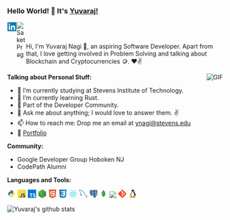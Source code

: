 ### Hello World! 👋 It's [Yuvaraj!](https://github.com/yuvi55)

<a href="https://www.linkedin.com/in/yuvaraj-nagi-91702b173">
  <img align="left" alt="Yuvaraj Nagi" width="22px" src="https://raw.githubusercontent.com/devicons/devicon/master/icons/linkedin/linkedin-original.svg" />
</a>
<a href="https://www.instagram.com/sakigo_09/">
  <img align="left" alt="Saket Prag" width="22px" src="https://raw.githubusercontent.com/devicons/devicon/master/icons/instagram/instagram-original.svg" />
</a>
<br />
<br />

Hi, I'm Yuvaraj Nagi 🙌, an aspiring Software Developer. Apart from that, I love getting involved in Problem Solving and talking about Blockchain and Cryptocurrencies 🪙. ❤✌

<img align="right" alt="GIF" src="https://media.giphy.com/media/USV0ym3bVWQJJmNu3N/giphy.gif" />

**Talking about Personal Stuff:**

- 🔭 I’m currently studying at Stevens Institute of Technology.
- 🌱 I’m currently learning Rust.
- 👯 Part of the Developer Community.
- 💬 Ask me about anything; I would love to answer them. ✌
- 📫 How to reach me: Drop me an email at ynagi@stevens.edu
- 📝 [Portfolio](https://github.com/yuvi55)

**Community:**
- Google Developer Group Hoboken NJ
- CodePath Alumni

**Languages and Tools:**

<code><img height="20" src="https://raw.githubusercontent.com/devicons/devicon/master/icons/python/python-original.svg"></code>
<code><img height="20" src="https://raw.githubusercontent.com/devicons/devicon/master/icons/javascript/javascript-original.svg"></code>
<code><img height="20" src="https://raw.githubusercontent.com/devicons/devicon/master/icons/typescript/typescript-original.svg"></code>
<code><img height="20" src="https://raw.githubusercontent.com/devicons/devicon/master/icons/nodejs/nodejs-original.svg"></code>
<code><img height="20" src="https://raw.githubusercontent.com/devicons/devicon/master/icons/html5/html5-original.svg"></code>
<code><img height="20" src="https://raw.githubusercontent.com/devicons/devicon/master/icons/css3/css3-original.svg"></code>
<code><img height="20" src="https://raw.githubusercontent.com/devicons/devicon/master/icons/react/react-original.svg"></code>
<code><img height="20" src="https://raw.githubusercontent.com/devicons/devicon/master/icons/mysql/mysql-original.svg"></code>
<code><img height="20" src="https://raw.githubusercontent.com/devicons/devicon/master/icons/postgresql/postgresql-original.svg"></code>
<code><img height="20" src="https://raw.githubusercontent.com/devicons/devicon/master/icons/mongodb/mongodb-original.svg"></code>
<code><img height="20" src="https://raw.githubusercontent.com/devicons/devicon/master/icons/cpp/cpp-original.svg"></code>
<code><img height="20" src="https://raw.githubusercontent.com/devicons/devicon/master/icons/git/git-original.svg"></code>
<code><img height="20" src="https://raw.githubusercontent.com/devicons/devicon/master/icons/linux/linux-original.svg"></code>

![Yuvaraj's github stats](https://github-readme-stats.vercel.app/api?username=yuvi55&show_icons=true&hide_border=true)
